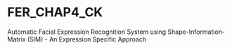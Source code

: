 # FER_CHAP4_CK
Automatic Facial Expression Recognition System using Shape-Information-Matrix (SIM) - An Expression Specific Approach
